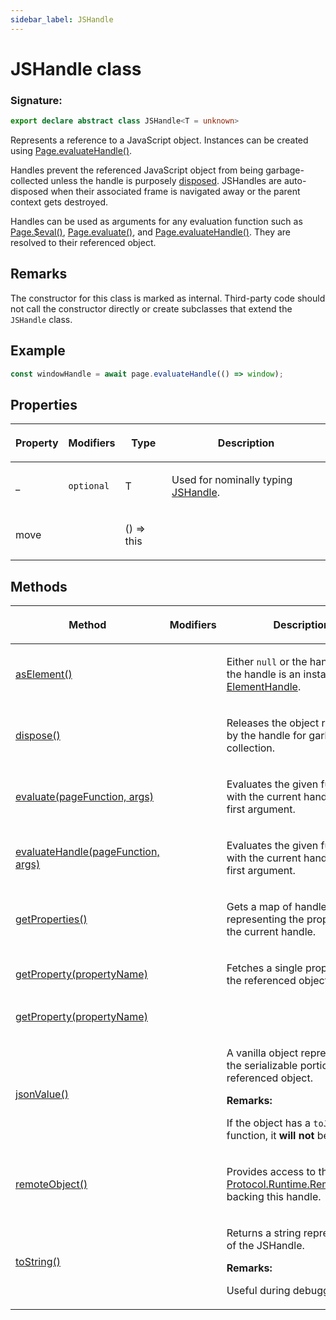 ```yaml
---
sidebar_label: JSHandle
---
```


# JSHandle class

### Signature:

```typescript
export declare abstract class JSHandle<T = unknown>
```

Represents a reference to a JavaScript object. Instances can be created using [Page.evaluateHandle()](./puppeteer.page.evaluatehandle.md).

Handles prevent the referenced JavaScript object from being garbage-collected unless the handle is purposely [disposed](./puppeteer.jshandle.dispose.md). JSHandles are auto-disposed when their associated frame is navigated away or the parent context gets destroyed.

Handles can be used as arguments for any evaluation function such as [Page.$eval()](./puppeteer.page._eval.md), [Page.evaluate()](./puppeteer.page.evaluate.md), and [Page.evaluateHandle()](./puppeteer.page.evaluatehandle.md). They are resolved to their referenced object.

## Remarks

The constructor for this class is marked as internal. Third-party code should not call the constructor directly or create subclasses that extend the `JSHandle` class.

## Example

```ts
const windowHandle = await page.evaluateHandle(() => window);
```

## Properties

<table><thead><tr><th>

Property

</th><th>

Modifiers

</th><th>

Type

</th><th>

Description

</th></tr></thead>
<tbody><tr><td>

<span id="_">\_</span>

</td><td>

`optional`

</td><td>

T

</td><td>

Used for nominally typing [JSHandle](./puppeteer.jshandle.md).

</td></tr>
<tr><td>

<span id="move">move</span>

</td><td>

</td><td>

() =&gt; this

</td><td>

</td></tr>
</tbody></table>

## Methods

<table><thead><tr><th>

Method

</th><th>

Modifiers

</th><th>

Description

</th></tr></thead>
<tbody><tr><td>

<span id="aselement">[asElement()](./puppeteer.jshandle.aselement.md)</span>

</td><td>

</td><td>

Either `null` or the handle itself if the handle is an instance of [ElementHandle](./puppeteer.elementhandle.md).

</td></tr>
<tr><td>

<span id="dispose">[dispose()](./puppeteer.jshandle.dispose.md)</span>

</td><td>

</td><td>

Releases the object referenced by the handle for garbage collection.

</td></tr>
<tr><td>

<span id="evaluate">[evaluate(pageFunction, args)](./puppeteer.jshandle.evaluate.md)</span>

</td><td>

</td><td>

Evaluates the given function with the current handle as its first argument.

</td></tr>
<tr><td>

<span id="evaluatehandle">[evaluateHandle(pageFunction, args)](./puppeteer.jshandle.evaluatehandle.md)</span>

</td><td>

</td><td>

Evaluates the given function with the current handle as its first argument.

</td></tr>
<tr><td>

<span id="getproperties">[getProperties()](./puppeteer.jshandle.getproperties.md)</span>

</td><td>

</td><td>

Gets a map of handles representing the properties of the current handle.

</td></tr>
<tr><td>

<span id="getproperty">[getProperty(propertyName)](./puppeteer.jshandle.getproperty.md)</span>

</td><td>

</td><td>

Fetches a single property from the referenced object.

</td></tr>
<tr><td>

<span id="getproperty">[getProperty(propertyName)](./puppeteer.jshandle.getproperty.md)</span>

</td><td>

</td><td>

</td></tr>
<tr><td>

<span id="jsonvalue">[jsonValue()](./puppeteer.jshandle.jsonvalue.md)</span>

</td><td>

</td><td>

A vanilla object representing the serializable portions of the referenced object.

**Remarks:**

If the object has a `toJSON` function, it **will not** be called.

</td></tr>
<tr><td>

<span id="remoteobject">[remoteObject()](./puppeteer.jshandle.remoteobject.md)</span>

</td><td>

</td><td>

Provides access to the [Protocol.Runtime.RemoteObject](https://chromedevtools.github.io/devtools-protocol/tot/Runtime/#type-RemoteObject) backing this handle.

</td></tr>
<tr><td>

<span id="tostring">[toString()](./puppeteer.jshandle.tostring.md)</span>

</td><td>

</td><td>

Returns a string representation of the JSHandle.

**Remarks:**

Useful during debugging.

</td></tr>
</tbody></table>
